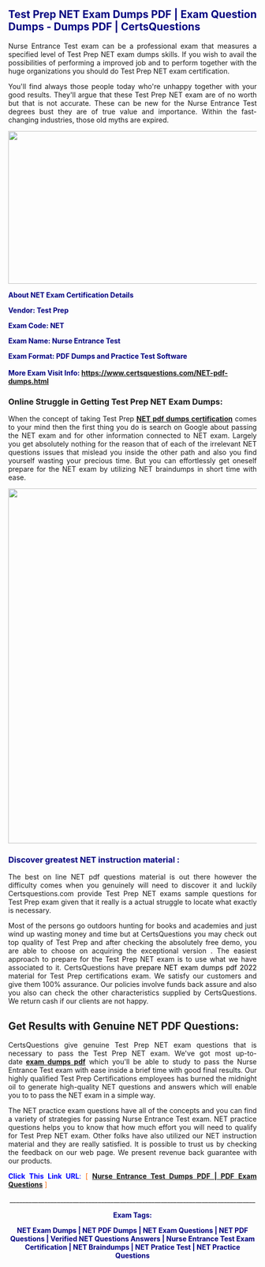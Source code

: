 <h2 style="text-align: justify;"><span style="color: #000080;">Test Prep NET Exam Dumps PDF | Exam Question Dumps - Dumps PDF | CertsQuestions</span></h2>
<p style="text-align: justify;">Nurse Entrance Test exam can be a professional exam that measures a specified level of Test Prep  NET exam dumps skills. If you wish to avail the possibilities of performing a improved job and to perform together with the huge organizations you should do Test Prep NET exam certification.</p>
<p style="text-align: justify;">You'll find always those people today who're unhappy together with your good results. They'll argue that these Test Prep  NET exam are of no worth but that is not accurate. These can be new for the Nurse Entrance Test degrees bust they are of true value and importance. Within the fast-changing industries, those old myths are expired.</p>
<p><img style="display: block; margin-left: auto; margin-right: auto;" src="https://i.imgur.com/eaP4ae9.png" width="840" height="310" /></p>
<p><span style="color: #000080;"><strong>About NET Exam Certification Details</strong></span></p>
<p><span style="color: #000080;"><strong>Vendor: Test Prep<br /></strong></span></p>
<p><span style="color: #000080;"><strong>Exam Code: NET</strong></span></p>
<p><span style="color: #000080;"><strong>Exam Name: Nurse Entrance Test</strong></span></p>
<p><span style="color: #000080;"><strong>Exam Format: PDF Dumps and Practice Test Software<br /><br />More Exam Visit Info: <span style="color: #ff6600;"><a href="https://www.certsquestions.com/NET-pdf-dumps.html">https://www.certsquestions.com/NET-pdf-dumps.html</a></span></strong></span></p>
<h3>Online Struggle in Getting Test Prep NET Exam Dumps:</h3>
<p style="text-align: justify;">When the concept of taking Test Prep <a href="https://www.certsquestions.com/NET-pdf-dumps.html"><strong> NET pdf dumps certification</strong></a> comes to your mind then the first thing you do is search on Google about passing the NET exam and for other information connected to NET exam. Largely you get absolutely nothing for the reason that of each of the irrelevant NET questions issues that mislead you inside the other path and also you find yourself wasting your precious time. But you can effortlessly get oneself prepare for the NET exam by utilizing NET braindumps in short time with ease.</p>
<p><a href="https://www.certsquestions.com/NET-pdf-dumps.html"><img style="display: block; margin-left: auto; margin-right: auto;" src="https://i.imgur.com/pxhoKQ2.png" width="720" /></a></p>
<h3><span style="color: #000080;">Discover greatest  NET instruction material :</span></h3>
<p style="text-align: justify;">The best on line NET pdf questions material is out there however the difficulty comes when you genuinely will need to discover it and luckily Certsquestions.com provide Test Prep NET exams sample questions for Test Prep  exam given that it really is a actual struggle to locate what exactly is necessary.</p>
<p style="text-align: justify;">Most of the persons go outdoors hunting for books and academies and just wind up wasting money and time but at CertsQuestions you may check out top quality of Test Prep  and after checking the absolutely free demo, you are able to choose on acquiring the exceptional version . The easiest approach to prepare for the Test Prep NET exam is to use what we have associated to it. CertsQuestions have <span style="color: #000000;">prepare NET exam dumps pdf 2022</span> material for Test Prep certifications exam. We satisfy our customers and give them 100% assurance. Our policies involve funds back assure and also you also can check the other characteristics supplied by CertsQuestions. We return cash if our clients are not happy.</p>
<h2>Get Results with Genuine NET PDF Questions:</h2>
<p style="text-align: justify;">CertsQuestions give genuine Test Prep NET exam questions that is necessary to pass the Test Prep  NET exam. We've got most up-to-date<strong>&nbsp;<a href="https://www.certsquestions.com/">exam dumps pdf</a></strong>&nbsp;which you'll be able to study to pass the Nurse Entrance Test exam with ease inside a brief time with good final results. Our highly qualified Test Prep Certifications employees has burned the midnight oil to generate high-quality NET questions and answers which will enable you to to pass the NET exam in a simple way.</p>
<p style="text-align: justify;">The NET practice exam questions have all of the concepts and you can find a variety of strategies for passing Nurse Entrance Test exam. NET practice questions helps you to know that how much effort you will need to qualify for Test Prep  NET exam. Other folks have also utilized our NET instruction material and they are really satisfied. It is possible to trust us by checking the feedback on our web page. We present revenue back guarantee with our products.</p>
<p style="text-align: justify;"><span style="color: #0000ff;"><strong>Click This Link URL</strong>:</span> <span style="color: #ff6600;">[ <strong><a href="https://www.certsquestions.com/test-prep-certifications-certification.html">Nurse Entrance Test Dumps PDF | PDF Exam Questions</a></strong> ]</span></p>
<p style="text-align: center;">______________________________________________________________________________</p>
<p style="text-align: center;"><span style="color: #000080;"><strong>Exam Tags:</strong></span></p>
<p style="text-align: center;"><span style="color: #000080;"><strong>NET Exam Dumps | NET PDF Dumps | NET Exam Questions | NET PDF Questions | Verified NET Questions Answers | Nurse Entrance Test Exam Certification | NET Braindumps | NET Pratice Test | NET Practice Questions</strong></span></p>
